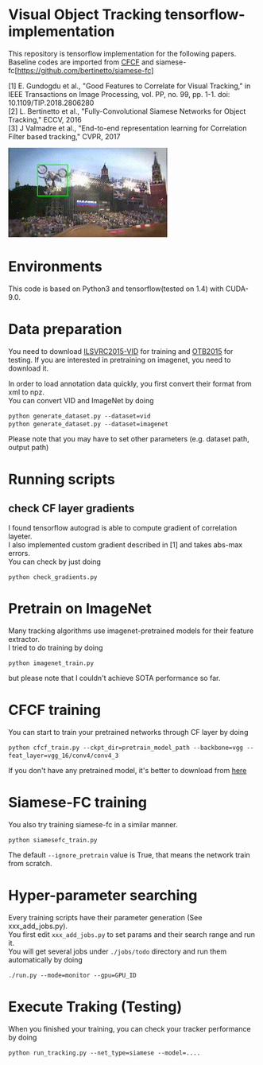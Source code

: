 # Visual Object Tracking tensorflow-implementation

This repository is tensorflow implementation for the following papers.
Baseline codes are imported from [CFCF](https://github.com/egundogdu/CFCF) and siamese-fc[https://github.com/bertinetto/siamese-fc]

[1] E. Gundogdu et al., "Good Features to Correlate for Visual Tracking," in IEEE Transactions on Image Processing, vol. PP, no. 99, pp. 1-1. doi: 10.1109/TIP.2018.2806280  
[2] L. Bertinetto et al., "Fully-Convolutional Siamese Networks for Object Tracking," ECCV, 2016  
[3] J Valmadre et al., "End-to-end representation learning for Correlation Filter based tracking," CVPR, 2017  

![OTB2015 result](teaser.gif)

# Environments

This code is based on Python3 and tensorflow(tested on 1.4) with CUDA-9.0.

# Data preparation
You need to download [ILSVRC2015-VID](http://bvisionweb1.cs.unc.edu/ilsvrc2015/download-videos-3j16.php#vid) for training and [OTB2015](http://cvlab.hanyang.ac.kr/tracker_benchmark/datasets.html) for testing. If you are interested in pretraining on imagenet, you need to download it.

In order to load annotation data quickly, you first convert their format from xml to npz.  
You can convert VID and ImageNet by doing
```
python generate_dataset.py --dataset=vid
python generate_dataset.py --dataset=imagenet
```
Please note that you may have to set other parameters (e.g. dataset path, output path)

# Running scripts
## check CF layer gradients
I found tensorflow autograd is able to compute gradient of correlation layeter.   
I also implemented custom gradient described in [1] and takes abs-max errors.  
You can check by just doing
```
python check_gradients.py
```

# Pretrain on ImageNet

Many tracking algorithms use imagenet-pretrained models for their feature extractor.  
I tried to do training by doing  
```
python imagenet_train.py
```
but please note that I couldn't achieve SOTA performance so far. 

# CFCF training
You can start to train your pretrained networks through CF layer by doing  
```
python cfcf_train.py --ckpt_dir=pretrain_model_path --backbone=vgg --feat_layer=vgg_16/conv4/conv4_3
```

If you don't have any pretrained model, it's better to download from [here](https://github.com/tensorflow/models/tree/master/research/slim)

# Siamese-FC training
You also try training siamese-fc in a similar manner.
```
python siamesefc_train.py
```
The default `--ignore_pretrain` value is True, that means the network train from scratch.


# Hyper-parameter searching
Every training scripts have their parameter generation (See xxx_add_jobs.py).  
You first edit `xxx_add_jobs.py` to set params and their search range and run it.  
You will get several jobs under `./jobs/todo` directory and run them automatically by doing  
```
./run.py --mode=monitor --gpu=GPU_ID
```

# Execute Traking (Testing)
When you finished your training, you can check your tracker performance by doing
```
python run_tracking.py --net_type=siamese --model=....
```

